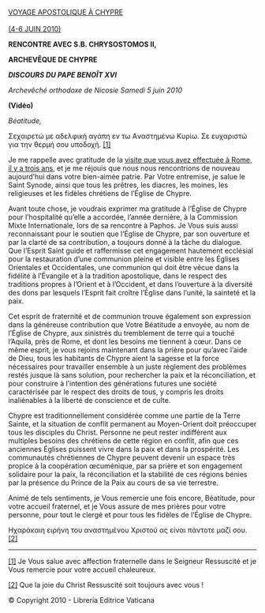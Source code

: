 [VOYAGE APOSTOLIQUE À CHYPRE\
\
(4-6 JUIN 2010)](/content/benedict-xvi/fr/travels/2010/index_cipro.html)

**RENCONTRE AVEC S.B. CHRYSOSTOMOS II,**

**ARCHEVÊQUE DE CHYPRE**

***DISCOURS DU PAPE BENOÎT XVI***

*Archevêché orthodoxe de Nicosie* *Samedi 5 juin 2010*

**(Vidéo)**

*Béatitude,*

Σεχαιρετώ με αδελφική αγάπη εν τω Аναστημένω Κυρίω. Σε ευχαριστώ για την θερμή σου υποδοχή. [[1]](#_ftn1 "")

Je me rappelle avec gratitude de la [visite que vous avez effectuée à Rome, il y a trois ans](/content/benedict-xvi/fr/speeches/2007/june/documents/hf_ben-xvi_spe_20070616_chrysostomos-ii.html), et je me réjouis que nous nous rencontrions de nouveau aujourd’hui dans votre bien-aimée patrie. Par Votre entremise, je salue le Saint Synode, ainsi que tous les prêtres, les diacres, les moines, les religieuses et les fidèles chrétiens de l’Église de Chypre.

Avant toute chose, je voudrais exprimer ma gratitude à l’Église de Chypre pour l’hospitalité qu’elle a accordée, l’année dernière, à la Commission Mixte Internationale, lors de sa rencontre à Paphos. Je Vous suis aussi reconnaissant pour le soutien que l’Église de Chypre, par son ouverture et par la clarté de sa contribution, a toujours donné à la tâche du dialogue. Que l’Esprit Saint guide et raffermisse cet engagement hautement ecclésial pour la restauration d’une communion pleine et visible entre les Églises Orientales et Occidentales, une communion qui doit être vécue dans la fidélité à l’Évangile et à la tradition apostolique, dans le respect des traditions propres à l’Orient et à l’Occident, et dans l’ouverture à la diversité des dons par lesquels l’Esprit fait croître l’Église dans l’unité, la sainteté et la paix.

Cet esprit de fraternité et de communion trouve également son expression dans la généreuse contribution que Votre Béatitude a envoyée, au nom de l’Église de Chypre, aux sinistrés du tremblement de terre qui a touché l’Aquila, près de Rome, et dont les besoins me tiennent à cœur. Dans ce même esprit, je vous rejoins maintenant dans la prière pour qu’avec l’aide de Dieu, tous les habitants de Chypre aient la sagesse et la force nécessaires pour travailler ensemble à un juste règlement des problèmes restés jusque là sans solution, pour rechercher la paix et la réconciliation, et pour construire à l’intention des générations futures une société caractérisée par le respect des droits de tous, y compris les droits inaliénables à la liberté de conscience et de culte.

Chypre est traditionnellement considérée comme une partie de la Terre Sainte, et la situation de conflit permanent au Moyen-Orient doit préoccuper tous les disciples du Christ. Personne ne peut rester indifférent aux multiples besoins des chrétiens de cette région en conflit, afin que ces anciennes Églises puissent vivre dans la paix et dans la prospérité. Les communautés chrétiennes de Chypre peuvent devenir un espace très propice à la coopération œcuménique, par sa prière et son engagement solidaire pour la paix, la réconciliation et la stabilité de ces régions bénies par la présence du Prince de la Paix au cours de sa vie terrestre.

Animé de tels sentiments, je Vous remercie une fois encore, Béatitude, pour votre accueil fraternel, et je Vous assure de mes prières pour votre personne, pour tout le clergé et pour tous les fidèles de l’Église de Chypre.

Ηχαράκαιη ειρήνη του αναστημένου Χριστού ας είναι πάντοτε μαζί σου. [[2]](#_ftn2 "")

* * *

[[1]](#_ftnref1 "") Je Vous salue avec affection fraternelle dans le Seigneur Ressuscité et je Vous remercie pour votre accueil chaleureux.

[[2]](#_ftnref2 "") Que la joie du Christ Ressuscité soit toujours avec vous !

© Copyright 2010 - Libreria Editrice Vaticana